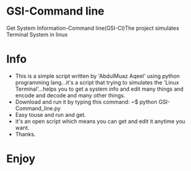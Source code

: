 # GSI-Command line
Get System Information-Command line(GSI-Cl)The project simulates Terminal System in linux

# Info
- This is a simple script written by 'AbdulMuaz Aqeel' using python programming lang...it's a script that trying to simulates the 'Linux Terminal'...helps you to get a system info and edit many things and encode and decode and many other things.
- Download and run it by typing this command: ~$ python GSI-Command_line.py
- Easy touse and run and get.
- it's an open script which means you can get and edit it anytime you want.
- Thanks.

# Enjoy
